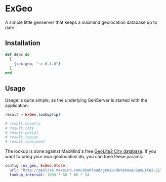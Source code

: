 # ExGeo

A simple little genserver that keeps a maxmind geolocation database up to date

## Installation

```elixir
def deps do
  [
    {:ex_geo, "~> 0.1.0"}
  ]
end
```

## Usage

Usage is quite simple, as the underlying GenServer is started with the application:

```elixir
result = ExGeo.lookup(ip)

# result.country
# result.city
# result.postal
# result.region
# result.continent
```

The lookup is done against MaxMind's free [GeoLite2 City database](http://dev.maxmind.com/geoip/geoip2/geolite2/). If you want to bring your own geolocation db, you can tune these params:

```elixir
config :ex_geo, ExGeo.Store,
  url: "http://geolite.maxmind.com/download/geoip/database/GeoLite2-City.mmdb.gz",
  lookup_interval: 1000 * 60 * 60 * 24
```
